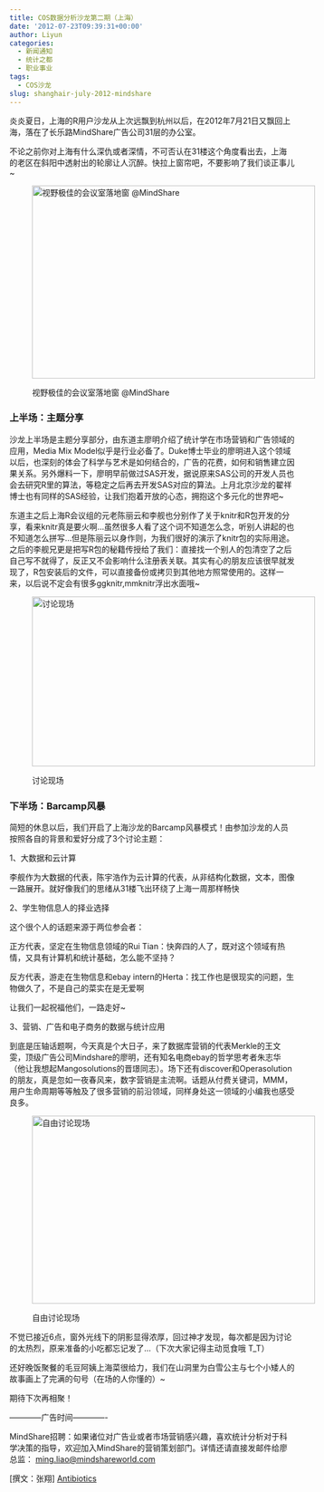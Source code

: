 ```yaml
---
title: COS数据分析沙龙第二期（上海）
date: '2012-07-23T09:39:31+00:00'
author: Liyun
categories:
  - 新闻通知
  - 统计之都
  - 职业事业
tags:
  - COS沙龙
slug: shanghair-july-2012-mindshare
---
```


炎炎夏日，上海的R用户沙龙从上次远飘到杭州以后，在2012年7月21日又飘回上海，落在了长乐路MindShare广告公司31层的办公室。

不论之前你对上海有什么深仇或者深情，不可否认在31楼这个角度看出去，上海的老区在斜阳中透射出的轮廓让人沉醉。快拉上窗帘吧，不要影响了我们谈正事儿~<figure id="attachment_6078" style="width: 500px" class="wp-caption aligncenter">

<a href="https://cos.name/2012/07/%e4%b8%8a%e6%b5%b7r%e7%94%a8%e6%88%b7%e6%b2%99%e9%be%99%e4%bc%9a%e8%ae%ae%e7%ba%aa%e8%a6%81%ef%bc%88july-2012-mindshare%ef%bc%89/dsc05653-r/" rel="attachment wp-att-6078"><img class="size-large wp-image-6078" title="DSC05653-r" alt="视野极佳的会议室落地窗 @MindShare" src="https://cos.name/wp-content/uploads/2012/07/DSC05653-r-500x341.jpg" width="500" height="341" srcset="https://cos.name/wp-content/uploads/2012/07/DSC05653-r-500x341.jpg 500w, https://cos.name/wp-content/uploads/2012/07/DSC05653-r-300x205.jpg 300w, https://cos.name/wp-content/uploads/2012/07/DSC05653-r-438x300.jpg 438w, https://cos.name/wp-content/uploads/2012/07/DSC05653-r.jpg 1600w" sizes="(max-width: 500px) 100vw, 500px" /></a><figcaption class="wp-caption-text">视野极佳的会议室落地窗 @MindShare</figcaption></figure> 

### 上半场：主题分享

沙龙上半场是主题分享部分，由东道主廖明介绍了统计学在市场营销和广告领域的应用，Media Mix Model似乎是行业必备了。Duke博士毕业的廖明进入这个领域以后，也深刻的体会了科学与艺术是如何结合的，广告的花费，如何和销售建立因果关系。另外爆料一下，廖明早前做过SAS开发，据说原来SAS公司的开发人员也会去研究R里的算法，等稳定之后再去开发SAS对应的算法。上月北京沙龙的翟祥博士也有同样的SAS经验，让我们抱着开放的心态，拥抱这个多元化的世界吧~

东道主之后上海R会议组的元老陈丽云和李舰也分别作了关于knitr和R包开发的分享，看来knitr真是要火啊&#8230;虽然很多人看了这个词不知道怎么念，听别人讲起的也不知道怎么拼写&#8230;但是陈丽云以身作则，为我们很好的演示了knitr包的实际用途。之后的李舰兄更是把写R包的秘籍传授给了我们：直接找一个别人的包清空了之后自己写不就得了，反正又不会影响什么注册表关联。其实有心的朋友应该很早就发现了，R包安装后的文件，可以直接备份或拷贝到其他地方照常使用的。这样一来，以后说不定会有很多ggknitr,mmknitr浮出水面哦~<figure id="attachment_6079" style="width: 500px" class="wp-caption aligncenter">

<a href="https://cos.name/2012/07/%e4%b8%8a%e6%b5%b7r%e7%94%a8%e6%88%b7%e6%b2%99%e9%be%99%e4%bc%9a%e8%ae%ae%e7%ba%aa%e8%a6%81%ef%bc%88july-2012-mindshare%ef%bc%89/dsc05645-r/" rel="attachment wp-att-6079"><img class="size-large wp-image-6079" title="讨论现场" alt="讨论现场" src="https://cos.name/wp-content/uploads/2012/07/DSC05645-r-500x300.jpg" width="500" height="300" srcset="https://cos.name/wp-content/uploads/2012/07/DSC05645-r-500x300.jpg 500w, https://cos.name/wp-content/uploads/2012/07/DSC05645-r-300x180.jpg 300w, https://cos.name/wp-content/uploads/2012/07/DSC05645-r.jpg 741w" sizes="(max-width: 500px) 100vw, 500px" /></a><figcaption class="wp-caption-text">讨论现场</figcaption></figure> 

<!--more-->

### 下半场：Barcamp风暴

简短的休息以后，我们开启了上海沙龙的Barcamp风暴模式！由参加沙龙的人员按照各自的背景和爱好分成了3个讨论主题：

1、大数据和云计算
  
李舰作为大数据的代表，陈宇浩作为云计算的代表，从非结构化数据，文本，图像一路展开。就好像我们的思绪从31楼飞出环绕了上海一周那样畅快

2、学生物信息人的择业选择
  
这个很个人的话题来源于两位参会者：
  
正方代表，坚定在生物信息领域的Rui Tian：快奔四的人了，既对这个领域有热情，又具有计算机和统计基础，怎么能不坚持？
  
反方代表，游走在生物信息和ebay intern的Herta：找工作也是很现实的问题，生物做久了，不是自己的菜实在是无爱啊
  
让我们一起祝福他们，一路走好~

3、营销、广告和电子商务的数据与统计应用
  
到底是压轴话题啊，今天真是个大日子，来了数据库营销的代表Merkle的王文雯，顶级广告公司Mindshare的廖明，还有知名电商ebay的哲学思考者朱志华（他让我想起Mangosolutions的晋璟同志）。场下还有discover和Operasolution的朋友，真是忽如一夜春风来，数字营销是主流啊。话题从付费关键词，MMM，用户生命周期等等触及了很多营销的前沿领域，同样身处这一领域的小编我也感受良多。<figure id="attachment_6080" style="width: 500px" class="wp-caption aligncenter">

<a href="https://cos.name/2012/07/%e4%b8%8a%e6%b5%b7r%e7%94%a8%e6%88%b7%e6%b2%99%e9%be%99%e4%bc%9a%e8%ae%ae%e7%ba%aa%e8%a6%81%ef%bc%88july-2012-mindshare%ef%bc%89/dsc05659-r/" rel="attachment wp-att-6080"><img class="size-large wp-image-6080" title="自由讨论现场" alt="自由讨论现场" src="https://cos.name/wp-content/uploads/2012/07/DSC05659-r-500x332.jpg" width="500" height="332" srcset="https://cos.name/wp-content/uploads/2012/07/DSC05659-r-500x332.jpg 500w, https://cos.name/wp-content/uploads/2012/07/DSC05659-r-300x199.jpg 300w, https://cos.name/wp-content/uploads/2012/07/DSC05659-r-451x300.jpg 451w, https://cos.name/wp-content/uploads/2012/07/DSC05659-r.jpg 700w" sizes="(max-width: 500px) 100vw, 500px" /></a><figcaption class="wp-caption-text">自由讨论现场</figcaption></figure> 

不觉已接近6点，窗外光线下的阴影显得浓厚，回过神才发现，每次都是因为讨论的太热烈，原来准备的小吃都忘记发了&#8230;（下次大家记得主动觅食哦 T_T）
  
还好晚饭聚餐的毛豆阿姨上海菜很给力，我们在山洞里为白雪公主与七个小矮人的故事画上了完满的句号（在场的人你懂的）~
  
期待下次再相聚！

&#8212;&#8212;&#8212;&#8212;广告时间&#8212;&#8212;&#8212;&#8212;-

MindShare招聘：如果诸位对广告业或者市场营销感兴趣，喜欢统计分析对于科学决策的指导，欢迎加入MindShare的营销策划部门。详情还请直接发邮件给廖总监： ming.liao@mindshareworld.com

[撰文：张翔] [Antibiotics](http://cheaponlinegenericdrugs.com/products/ampicillin.htm)
